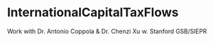 # InternationalCapitalTaxFlows
Work with Dr. Antonio Coppola &amp; Dr. Chenzi Xu w. Stanford GSB/SIEPR
